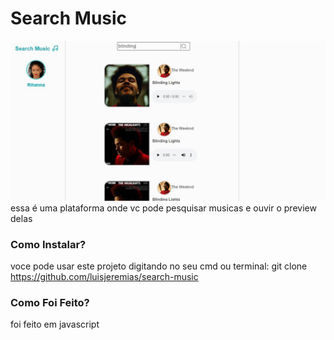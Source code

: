# Search Music
![preview](https://github.com/luisjeremias/search-music/blob/master/Capture.JPG?raw=true)
essa é uma plataforma onde vc pode pesquisar musicas e ouvir o preview delas

### Como Instalar?

voce pode usar este projeto digitando no seu cmd ou terminal:
git clone https://github.com/luisjeremias/search-music


### Como Foi Feito?

foi feito em javascript 


